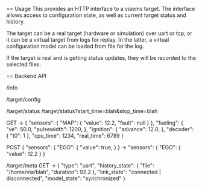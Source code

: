 == Usage
This provides an HTTP interface to a viaems target.  The interface allows access
to configuration state, as well as current target status and history.

The target can be a real target (hardware or simulation) over uart or tcp, or it
can be a virtual target from logs for replay.  In the latter, a virtual
configuration model can be loaded from file for the log.

If the target is real and is getting status updates, they will be recorded to
the selected files.

== Backend API

/info

/target/config

/target/status
/target/status?start_time=blah&stop_time=blah

GET -> {
  "sensors": {
    "MAP": {
      "value": 12.2,
      "fault": null
    }
  },
  "fueling": {
    "ve": 50.0,
    "pulsewidth": 1200,
  },
  "ignition": {
    "advance": 12.0,
  },
  "decoder": {
    "t0": 1
  },
  "cpu_time": 1234,
  "real_time": 6789
}

POST {
  "sensors": {
    "EGO": {
      "value": true,
    }
  }
-> 
  "sensors": {
    "EGO": {
      "value": 12.2
    }
  }


/target/meta
GET -> {
  "type": "uart",
  "history_state": {
    "file": "/home/via/blah",
    "duration": 92.2
  },
  "link_state": "connected | disconnected",
  "model_state": "synchronized"
}
